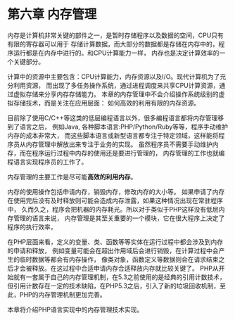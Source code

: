 # 第六章 内存管理

内存是计算机非常关键的部件之一，是暂时存储程序以及数据的空间，CPU只有有限的寄存器可以用于
存储计算数据，而大部分的数据都是存储在内存中的，程序运行都是在内存中进行的。和CPU计算能力一样，
内存也是决定计算效率的一个关键部分。

计算中的资源中主要包含：CPU计算能力，内存资源以及I/O。现代计算机为了充分利用资源，
而出现了多任务操作系统，通过进程调度来共享CPU计算资源，通过虚拟存储来分享内存存储能力。
本章的内存管理中不会介绍操作系统级别的虚拟存储技术，而是关注在应用层面：
如何高效的利用有限的内存资源。

目前除了使用C/C++等这类的低层编程语言以外，很多编程语言都将内存管理移到了语言之后，
例如Java, 各种脚本语言:PHP/Python/Ruby等等，程序手动维护内存的成本非常大，
而这些脚本语言或新型语言都专注于特定领域，这样能将程序员从内存管理中解放出来专注于业务的实现。
虽然程序员不需要手动维护内存，而在程序运行过程中内存的使用还是要进行管理的，
内存管理的工作也就编程语言实现程序员的工作了。

内存管理的主要工作是尽可能**高效的利用内存**。

内存的使用操作包括申请内存，销毁内存，修改内存的大小等。
如果申请了内存在使用完后没有及时释放则可能会造成内存泄露，如果这种情况出现在常驻程序中，
久而久之，程序会把机器的内存耗光。所以对于类似于PHP这样没有低层内存管理的语言来说，
内存管理是其至关重要的一个模块，它在很大程序上决定了程序的执行效率，

在PHP层面来看，定义的变量、类、函数等等实体在运行过程中都会涉及到内存的申请和释放，
例如变量可能会在超出作用域后会进行销毁，在计算过程中会产生的临时数据等都会有内存操作，
像类对象，函数定义等数据则会在请求结束之后才会被释放。在这过程中合适申请内存合适释放内存就比较关键了。
PHP从开始就有一套属于自己的内存管理机制，在5.3之前使用的是经典的引用计数技术，
但引用计数存在一定的技术缺陷，在PHP5.3之后，引入了新的垃圾回收机制，至此，PHP的内存管理机制更加完善。

本章将介绍PHP语言实现中的内存管理技术实现。

